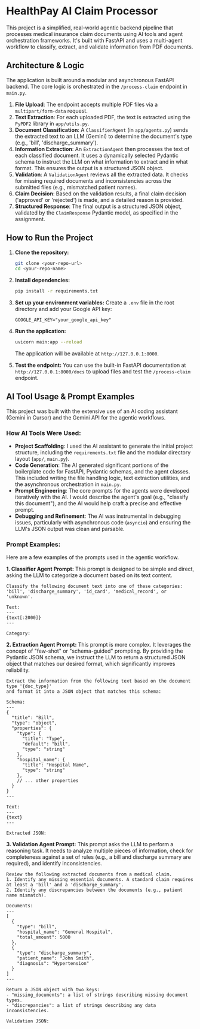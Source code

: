 # HealthPay AI Claim Processor

This project is a simplified, real-world agentic backend pipeline that processes medical insurance claim documents using AI tools and agent orchestration frameworks. It's built with FastAPI and uses a multi-agent workflow to classify, extract, and validate information from PDF documents.

## Architecture & Logic

The application is built around a modular and asynchronous FastAPI backend. The core logic is orchestrated in the `/process-claim` endpoint in `main.py`.

1.  **File Upload**: The endpoint accepts multiple PDF files via a `multipart/form-data` request.
2.  **Text Extraction**: For each uploaded PDF, the text is extracted using the `PyPDF2` library in `app/utils.py`.
3.  **Document Classification**: A `ClassifierAgent` (in `app/agents.py`) sends the extracted text to an LLM (Gemini) to determine the document's type (e.g., 'bill', 'discharge_summary').
4.  **Information Extraction**: An `ExtractionAgent` then processes the text of each classified document. It uses a dynamically selected Pydantic schema to instruct the LLM on what information to extract and in what format. This ensures the output is a structured JSON object.
5.  **Validation**: A `ValidationAgent` reviews all the extracted data. It checks for missing required documents and inconsistencies across the submitted files (e.g., mismatched patient names).
6.  **Claim Decision**: Based on the validation results, a final claim decision ('approved' or 'rejected') is made, and a detailed reason is provided.
7.  **Structured Response**: The final output is a structured JSON object, validated by the `ClaimResponse` Pydantic model, as specified in the assignment.

## How to Run the Project

1.  **Clone the repository:**
    ```bash
    git clone <your-repo-url>
    cd <your-repo-name>
    ```

2.  **Install dependencies:**
    ```bash
    pip install -r requirements.txt
    ```

3.  **Set up your environment variables:**
    Create a `.env` file in the root directory and add your Google API key:
    ```
    GOOGLE_API_KEY="your_google_api_key"
    ```

4.  **Run the application:**
    ```bash
    uvicorn main:app --reload
    ```
    The application will be available at `http://127.0.0.1:8000`.

5.  **Test the endpoint:**
    You can use the built-in FastAPI documentation at `http://127.0.0.1:8000/docs` to upload files and test the `/process-claim` endpoint.

## AI Tool Usage & Prompt Examples

This project was built with the extensive use of an AI coding assistant (Gemini in Cursor) and the Gemini API for the agentic workflows.

### How AI Tools Were Used:

*   **Project Scaffolding**: I used the AI assistant to generate the initial project structure, including the `requirements.txt` file and the modular directory layout (`app/`, `main.py`).
*   **Code Generation**: The AI generated significant portions of the boilerplate code for FastAPI, Pydantic schemas, and the agent classes. This included writing the file handling logic, text extraction utilities, and the asynchronous orchestration in `main.py`.
*   **Prompt Engineering**: The core prompts for the agents were developed iteratively with the AI. I would describe the agent's goal (e.g., "classify this document"), and the AI would help craft a precise and effective prompt.
*   **Debugging and Refinement**: The AI was instrumental in debugging issues, particularly with asynchronous code (`asyncio`) and ensuring the LLM's JSON output was clean and parsable.

### Prompt Examples:

Here are a few examples of the prompts used in the agentic workflow.

**1. Classifier Agent Prompt:**
This prompt is designed to be simple and direct, asking the LLM to categorize a document based on its text content.

```
Classify the following document text into one of these categories: 
'bill', 'discharge_summary', 'id_card', 'medical_record', or 'unknown'.

Text:
---
{text[:2000]}
---

Category:
```

**2. Extraction Agent Prompt:**
This prompt is more complex. It leverages the concept of "few-shot" or "schema-guided" prompting. By providing the Pydantic JSON schema, we instruct the LLM to return a structured JSON object that matches our desired format, which significantly improves reliability.

```
Extract the information from the following text based on the document type '{doc_type}'
and format it into a JSON object that matches this schema:

Schema:
---
{
  "title": "Bill",
  "type": "object",
  "properties": {
    "type": {
      "title": "Type",
      "default": "bill",
      "type": "string"
    },
    "hospital_name": {
      "title": "Hospital Name",
      "type": "string"
    },
    // ... other properties
  }
}
---

Text:
---
{text}
---

Extracted JSON:
```

**3. Validation Agent Prompt:**
This prompt asks the LLM to perform a reasoning task. It needs to analyze multiple pieces of information, check for completeness against a set of rules (e.g., a bill and discharge summary are required), and identify inconsistencies.

```
Review the following extracted documents from a medical claim.
1. Identify any missing essential documents. A standard claim requires at least a 'bill' and a 'discharge_summary'.
2. Identify any discrepancies between the documents (e.g., patient name mismatch).

Documents:
---
[
  {
    "type": "bill",
    "hospital_name": "General Hospital",
    "total_amount": 5000
  },
  {
    "type": "discharge_summary",
    "patient_name": "John Smith",
    "diagnosis": "Hypertension"
  }
]
---

Return a JSON object with two keys:
- "missing_documents": a list of strings describing missing document types.
- "discrepancies": a list of strings describing any data inconsistencies.

Validation JSON:
``` 